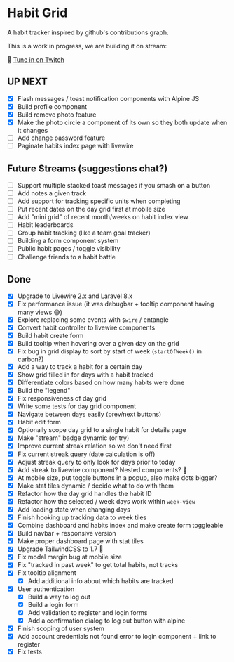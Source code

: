 # Habit Grid

<!-- https://github.com/austenc/habitgrid -->

A habit tracker inspired by github's contributions graph.

This is a work in progress, we are building it on stream:

🎥 [Tune in on Twitch](https://twitch.tv/austencam)

## UP NEXT

-   [x] Flash messages / toast notification components with Alpine JS
-   [x] Build profile component
-   [x] Build remove photo feature
-   [x] Make the photo circle a component of its own so they both update when it changes
-   [ ] Add change password feature
-   [ ] Paginate habits index page with livewire

## Future Streams (suggestions chat?)

-   [ ] Support multiple stacked toast messages if you smash on a button
-   [ ] Add notes a given track
-   [ ] Add support for tracking specific units when completing
-   [ ] Put recent dates on the day grid first at mobile size
-   [ ] Add "mini grid" of recent month/weeks on habit index view
-   [ ] Habit leaderboards
-   [ ] Group habit tracking (like a team goal tracker)
-   [ ] Building a form component system
-   [ ] Public habit pages / toggle visibility
-   [ ] Challenge friends to a habit battle

## Done

-   [x] Upgrade to Livewire 2.x and Laravel 8.x
-   [x] Fix performance issue (it was debugbar + tooltip component having many views 😅)
-   [x] Explore replacing some events with `$wire` / entangle
-   [x] Convert habit controller to livewire components
-   [x] Build habit create form
-   [x] Build tooltip when hovering over a given day on the grid
-   [x] Fix bug in grid display to sort by start of week (`startOfWeek()` in carbon?)
-   [x] Add a way to track a habit for a certain day
-   [x] Show grid filled in for days with a habit tracked
-   [x] Differentiate colors based on how many habits were done
-   [x] Build the "legend"
-   [x] Fix responsiveness of day grid
-   [x] Write some tests for day grid component
-   [x] Navigate between days easily (prev/next buttons)
-   [x] Habit edit form
-   [x] Optionally scope day grid to a single habit for details page
-   [x] Make "stream" badge dynamic (or try)
-   [x] Improve current streak relation so we don't need first
-   [x] Fix current streak query (date calculation is off)
-   [x] Adjust streak query to only look for days prior to today
-   [x] Add streak to livewire component? Nested components? 🤔
-   [x] At mobile size, put toggle buttons in a popup, also make dots bigger?
-   [x] Make stat tiles dynamic / decide what to do with them
-   [x] Refactor how the day grid handles the habit ID
-   [x] Refactor how the selected / week days work within `week-view`
-   [x] Add loading state when changing days
-   [x] Finish hooking up tracking data to week tiles
-   [x] Combine dashboard and habits index and make create form toggleable
-   [x] Build navbar + responsive version
-   [x] Make proper dashboard page with stat tiles
-   [x] Upgrade TailwindCSS to 1.7 🚀
-   [x] Fix modal margin bug at mobile size
-   [x] Fix "tracked in past week" to get total habits, not tracks
-   [x] Fix tooltip alignment
    -   [x] Add additional info about which habits are tracked
-   [x] User authentication
    -   [x] Build a way to log out
    -   [x] Build a login form
    -   [x] Add validation to register and login forms
    -   [x] Add a confirmation dialog to log out button with alpine
-   [x] Finish scoping of user system
-   [x] Add account credentials not found error to login component + link to register
-   [x] Fix tests
